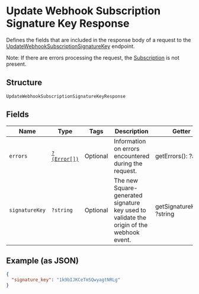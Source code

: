 
# Update Webhook Subscription Signature Key Response

Defines the fields that are included in the response body of
a request to the [UpdateWebhookSubscriptionSignatureKey](../../doc/apis/webhook-subscriptions.md#update-webhook-subscription-signature-key) endpoint.

Note: If there are errors processing the request, the [Subscription](../../doc/models/webhook-subscription.md) is not
present.

## Structure

`UpdateWebhookSubscriptionSignatureKeyResponse`

## Fields

| Name | Type | Tags | Description | Getter | Setter |
|  --- | --- | --- | --- | --- | --- |
| `errors` | [`?(Error[])`](../../doc/models/error.md) | Optional | Information on errors encountered during the request. | getErrors(): ?array | setErrors(?array errors): void |
| `signatureKey` | `?string` | Optional | The new Square-generated signature key used to validate the origin of the webhook event. | getSignatureKey(): ?string | setSignatureKey(?string signatureKey): void |

## Example (as JSON)

```json
{
  "signature_key": "1k9bIJKCeTmSQwyagtNRLg"
}
```

